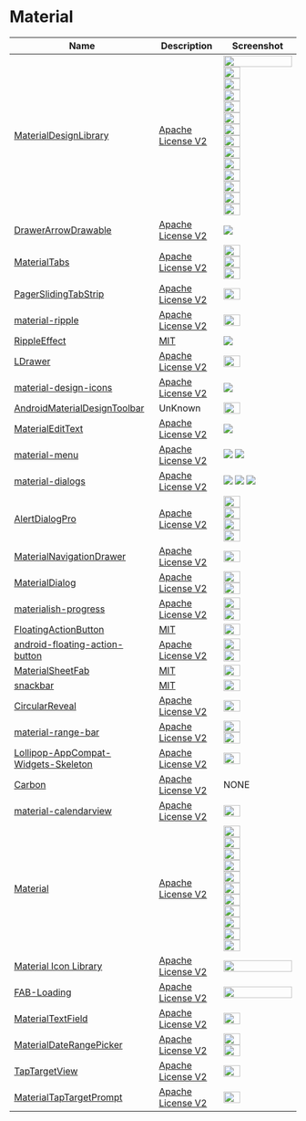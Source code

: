 Material
======================
Name | Description | Screenshot
--- | --- | ---
[MaterialDesignLibrary](https://github.com/navasmdc/MaterialDesignLibrary) | [Apache License V2](https://www.apache.org/licenses/LICENSE-2.0) |  <img src="/android-ui-ux-library/art/MaterialDesignLibrary.png" width="100%"> <img src="/android-ui-ux-library/art/MaterialDesignLibrary2.png" width="49%"> <img src="/android-ui-ux-library/art/MaterialDesignLibrary3.png" width="49%"> <img src="/android-ui-ux-library/art/MaterialDesignLibrary4.png" width="49%"> <img src="/android-ui-ux-library/art/MaterialDesignLibrary5.png" width="49%"> <img src="/android-ui-ux-library/art/MaterialDesignLibrary6.png" width="49%"> <img src="/android-ui-ux-library/art/MaterialDesignLibrary7.png" width="49%"> <img src="/android-ui-ux-library/art/MaterialDesignLibrary8.png" width="49%"> <img src="/android-ui-ux-library/art/MaterialDesignLibrary9.png" width="49%"> <img src="/android-ui-ux-library/art/MaterialDesignLibrary10.png" width="49%"> <img src="/android-ui-ux-library/art/MaterialDesignLibrary11.png" width="49%"> <img src="/android-ui-ux-library/art/MaterialDesignLibrary12.png" width="49%"> <img src="/android-ui-ux-library/art/MaterialDesignLibrary13.png" width="49%"> <img src="/android-ui-ux-library/art/MaterialDesignLibrary14.png" width="49%">
[DrawerArrowDrawable](https://github.com/ChrisRenke/DrawerArrowDrawable) | [Apache License V2](https://www.apache.org/licenses/LICENSE-2.0) | ![](/android-ui-ux-library/art/DrawerArrowDrawable.gif)
[MaterialTabs](https://github.com/neokree/MaterialTabs) | [Apache License V2](https://www.apache.org/licenses/LICENSE-2.0) | <img src="/android-ui-ux-library/art/MaterialTabs.png" width="49%"> <img src="/android-ui-ux-library/art/MaterialTabs2.png" width="49%"> <img src="/android-ui-ux-library/art/MaterialTabs3.jpeg" width="49%">
[PagerSlidingTabStrip](https://github.com/jpardogo/PagerSlidingTabStrip) | [Apache License V2](https://www.apache.org/licenses/LICENSE-2.0) | <img src="/android-ui-ux-library/art/PagerSlidingTabStrip.gif" width="49%">
[material-ripple](https://github.com/balysv/material-ripple) | [Apache License V2](https://www.apache.org/licenses/LICENSE-2.0) | <img src="/android-ui-ux-library/art/material-ripple.gif" width="49%">
[RippleEffect](https://github.com/traex/RippleEffect) | [MIT](http://opensource.org/licenses/MIT) | ![](/android-ui-ux-library/art/RippleEffect.gif)
[LDrawer](https://github.com/ikimuhendis/LDrawer) | [Apache License V2](https://www.apache.org/licenses/LICENSE-2.0) | <img src="/android-ui-ux-library/art/LDrawer.gif" width="49%">
[material-design-icons](https://github.com/google/material-design-icons) | [Apache License V2](https://www.apache.org/licenses/LICENSE-2.0) | ![](/android-ui-ux-library/art/material-design-icons.png)
[AndroidMaterialDesignToolbar](https://github.com/tekinarslan/AndroidMaterialDesignToolbar) | UnKnown | <img src="/android-ui-ux-library/art/AndroidMaterialDesignToolbar.gif" width="49%">
[MaterialEditText](https://github.com/rengwuxian/MaterialEditText) | [Apache License V2](https://www.apache.org/licenses/LICENSE-2.0) | ![](/android-ui-ux-library/art/MaterialEditText.png)
[material-menu](https://github.com/balysv/material-menu) | [Apache License V2](https://www.apache.org/licenses/LICENSE-2.0) | ![](/android-ui-ux-library/art/material-menu.gif) ![](/android-ui-ux-library/art/material-menu2.gif)
[material-dialogs](https://github.com/afollestad/material-dialogs) | [Apache License V2](https://www.apache.org/licenses/LICENSE-2.0) | ![](/android-ui-ux-library/art/material-dialogs.webp) ![](/android-ui-ux-library/art/material-dialogs2.webp) ![](/android-ui-ux-library/art/material-dialogs3.webp)
[AlertDialogPro](https://github.com/fengdai/AlertDialogPro) | [Apache License V2](https://www.apache.org/licenses/LICENSE-2.0) | <img src="/android-ui-ux-library/art/AlertDialogPro.png" width="49%"> <img src="/android-ui-ux-library/art/AlertDialogPro2.png" width="49%"> <img src="/android-ui-ux-library/art/AlertDialogPro3.png" width="49%"> <img src="/android-ui-ux-library/art/AlertDialogPro4.png" width="49%">
[MaterialNavigationDrawer](https://github.com/neokree/MaterialNavigationDrawer) | [Apache License V2](https://www.apache.org/licenses/LICENSE-2.0) | <img src="/android-ui-ux-library/art/MaterialNavigationDrawer.png" width="49%">
[MaterialDialog](https://github.com/drakeet/MaterialDialog) | [Apache License V2](https://www.apache.org/licenses/LICENSE-2.0) | <img src="/android-ui-ux-library/art/MaterialDialog.png" width="49%"> <img src="/android-ui-ux-library/art/MaterialDialog2.png" width="49%">
[materialish-progress](https://github.com/pnikosis/materialish-progress) | [Apache License V2](https://www.apache.org/licenses/LICENSE-2.0) | <img src="/android-ui-ux-library/art/materialish-progress.gif" width="49%"> <img src="/android-ui-ux-library/art/materialish-progress2.gif" width="49%">
[FloatingActionButton](https://github.com/makovkastar/FloatingActionButton) | [MIT](http://opensource.org/licenses/MIT) | <img src="/android-ui-ux-library/art/FloatingActionButton.gif" width="49%">
[android-floating-action-button](https://github.com/futuresimple/android-floating-action-button) | [Apache License V2](https://www.apache.org/licenses/LICENSE-2.0) | <img src="/android-ui-ux-library/art/android-floating-action-button.gif" width="49%"> <img src="/android-ui-ux-library/art/android-floating-action-button.png" width="49%">
[MaterialSheetFab](https://github.com/gowong/material-sheet-fab) | [MIT](http://opensource.org/licenses/MIT) | <img src="/android-ui-ux-library/art/MaterialSheetFab.gif" width="49%">
[snackbar](https://github.com/nispok/snackbar) | [MIT](http://opensource.org/licenses/MIT) | <img src="/android-ui-ux-library/art/snackbar.png" width="49%">
[CircularReveal](https://github.com/ozodrukh/CircularReveal) | [Apache License V2](https://www.apache.org/licenses/LICENSE-2.0) | <img src="/android-ui-ux-library/art/CircularReveal.gif" width="49%">
[material-range-bar](https://github.com/oli107/material-range-bar) | [Apache License V2](https://www.apache.org/licenses/LICENSE-2.0) | <img src="/android-ui-ux-library/art/material-range-bar.png" width="49%"> <img src="/android-ui-ux-library/art/material-range-bar2.png" width="49%">
[Lollipop-AppCompat-Widgets-Skeleton](https://github.com/sachin1092/Lollipop-AppCompat-Widgets-Skeleton) | [Apache License V2](https://www.apache.org/licenses/LICENSE-2.0) | <img src="/android-ui-ux-library/art/LollipopAppCompatWidgetSkeleton.gif" width="49%">
[Carbon](https://github.com/ZieIony/Carbon) | [Apache License V2](https://www.apache.org/licenses/LICENSE-2.0) | NONE
[material-calendarview](https://github.com/prolificinteractive/material-calendarview) | [Apache License V2](https://www.apache.org/licenses/LICENSE-2.0) | <img src="/android-ui-ux-library/art/material-calendarview.gif" width="49%">
[Material](https://github.com/rey5137/material) | [Apache License V2](https://www.apache.org/licenses/LICENSE-2.0) | <img src="/android-ui-ux-library/art/Material.gif" width="49%"> <img src="/android-ui-ux-library/art/Material2.gif" width="49%"> <img src="/android-ui-ux-library/art/Material3.gif" width="49%"> <img src="/android-ui-ux-library/art/Material4.gif" width="49%"> <img src="/android-ui-ux-library/art/Material5.gif" width="49%"> <img src="/android-ui-ux-library/art/Material6.gif" width="49%"> <img src="/android-ui-ux-library/art/Material7.gif" width="49%"> <img src="/android-ui-ux-library/art/Material8.gif" width="49%"> <img src="/android-ui-ux-library/art/Material9.gif" width="49%"> <img src="/android-ui-ux-library/art/Material10.gif" width="49%"> <img src="/android-ui-ux-library/art/Material11.png" width="49%">
[Material Icon Library](https://github.com/code-mc/material-icon-lib) | [Apache License V2](https://www.apache.org/licenses/LICENSE-2.0) | <img src="/android-ui-ux-library/art/material-icon-lib.gif" width="100%">
[FAB-Loading](https://github.com/SaeedMasoumi/FAB-Loading) | [Apache License V2](https://www.apache.org/licenses/LICENSE-2.0) | <img src="/android-ui-ux-library/art/FAB-Loading.gif" width="100%">
[MaterialTextField](https://github.com/florent37/MaterialTextField) | [Apache License V2](https://www.apache.org/licenses/LICENSE-2.0) | <img src="/android-ui-ux-library/art/MaterialTextField.gif" width="49%">
[MaterialDateRangePicker](https://github.com/borax12/MaterialDateRangePicker) | [Apache License V2](https://www.apache.org/licenses/LICENSE-2.0) | <img src="/android-ui-ux-library/art/MaterialDateRangePicker.png" width="49%"> <img src="/android-ui-ux-library/art/MaterialDateRangePicker2.png" width="49%">
[TapTargetView](https://github.com/KeepSafe/TapTargetView) | [Apache License V2](https://www.apache.org/licenses/LICENSE-2.0) | <img src="/android-ui-ux-library/art/TapTargetView.gif" width="49%">
[MaterialTapTargetPrompt](https://github.com/sjwall/MaterialTapTargetPrompt) | [Apache License V2](https://www.apache.org/licenses/LICENSE-2.0) | <img src="/android-ui-ux-library/art/MaterialTapTargetPrompt.jpg" width="49%">
